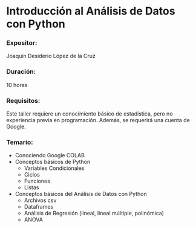 # Introducción al Análisis de Datos con Python

### Expositor:
Joaquín Desiderio López de la Cruz

### Duración:
10 horas

### Requisitos:
Este taller requiere un conocimiento básico de estadística, pero no experiencia previa en programación. Además, se requerirá una cuenta de Google.

### Temario:
- Conociendo Google COLAB
- Conceptos básicos de Python
  - Variables Condicionales
  - Ciclos
  - Funciones
  - Listas
- Conceptos básicos del Análisis de Datos con Python
  - Archivos csv
  - Dataframes
  - Análisis de Regresión (lineal, lineal múltiple, polinómica)
  - ANOVA

